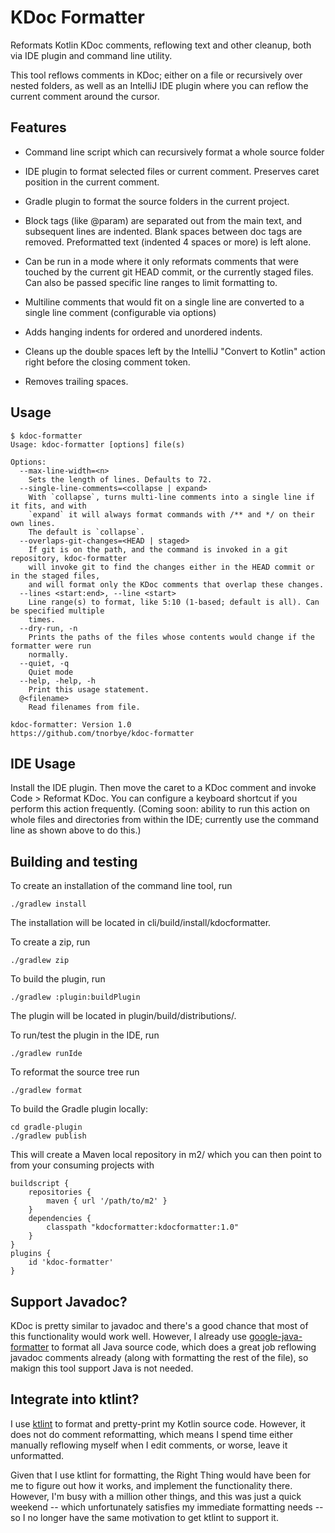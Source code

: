 KDoc Formatter
==============

Reformats Kotlin KDoc comments, reflowing text and other cleanup, both
via IDE plugin and command line utility.

This tool reflows comments in KDoc; either on a file or recursively
over nested folders, as well as an IntelliJ IDE plugin where you can
reflow the current comment around the cursor.

Features
--------

* Command line script which can recursively format a whole source
  folder

* IDE plugin to format selected files or current comment. Preserves
  caret position in the current comment.

* Gradle plugin to format the source folders in the current project.

* Block tags (like @param) are separated out from the main text, and
  subsequent lines are indented. Blank spaces between doc tags
  are removed. Preformatted text (indented 4 spaces or more) is left
  alone.

* Can be run in a mode where it only reformats comments that were
  touched by the current git HEAD commit, or the currently staged
  files. Can also be passed specific line ranges to limit formatting
  to.

* Multiline comments that would fit on a single line are converted to
  a single line comment (configurable via options)

* Adds hanging indents for ordered and unordered indents.

* Cleans up the double spaces left by the IntelliJ "Convert to Kotlin"
  action right before the closing comment token.

* Removes trailing spaces.

Usage
-----
```
$ kdoc-formatter
Usage: kdoc-formatter [options] file(s)

Options:
  --max-line-width=<n>
    Sets the length of lines. Defaults to 72.
  --single-line-comments=<collapse | expand>
    With `collapse`, turns multi-line comments into a single line if it fits, and with
    `expand` it will always format commands with /** and */ on their own lines.
    The default is `collapse`.
  --overlaps-git-changes=<HEAD | staged>
    If git is on the path, and the command is invoked in a git repository, kdoc-formatter
    will invoke git to find the changes either in the HEAD commit or in the staged files,
    and will format only the KDoc comments that overlap these changes.
  --lines <start:end>, --line <start>
    Line range(s) to format, like 5:10 (1-based; default is all). Can be specified multiple
    times.
  --dry-run, -n
    Prints the paths of the files whose contents would change if the formatter were run
    normally.
  --quiet, -q
    Quiet mode
  --help, -help, -h
    Print this usage statement.
  @<filename>
    Read filenames from file.

kdoc-formatter: Version 1.0
https://github.com/tnorbye/kdoc-formatter
```

IDE Usage
---------
Install the IDE plugin. Then move the caret to a KDoc comment and invoke
Code > Reformat KDoc. You can configure a keyboard shortcut if you perform
this action frequently. (Coming soon: ability to run this action on whole
files and directories from within the IDE; currently use the command line
as shown above to do this.)

Building and testing
--------------------
To create an installation of the command line tool, run
```
./gradlew install
```
The installation will be located in cli/build/install/kdocformatter.

To create a zip, run
```
./gradlew zip
```
To build the plugin, run
```
./gradlew :plugin:buildPlugin
```
The plugin will be located in plugin/build/distributions/.

To run/test the plugin in the IDE, run
```
./gradlew runIde
```

To reformat the source tree run
```
./gradlew format
```

To build the Gradle plugin locally:
```
cd gradle-plugin
./gradlew publish
```
This will create a Maven local repository in m2/ which you can then
point to from your consuming projects with
```
buildscript {
    repositories {
        maven { url '/path/to/m2' }
    }
    dependencies {
        classpath "kdocformatter:kdocformatter:1.0"
    }
}
plugins {
    id 'kdoc-formatter'
}
```

Support Javadoc?
----------------
KDoc is pretty similar to javadoc and there's a good chance that most
of this functionality would work well. However, I already use
[google-java-formatter](https://github.com/google/google-java-format)
to format all Java source code, which does a great job reflowing
javadoc comments already (along with formatting the rest of the file),
so makign this tool support Java is not needed.

Integrate into ktlint?
----------------------
I use [ktlint](https://github.com/pinterest/ktlint) to format and
pretty-print my Kotlin source code.  However, it does not do comment
reformatting, which means I spend time either manually reflowing
myself when I edit comments, or worse, leave it unformatted.

Given that I use ktlint for formatting, the Right Thing would have
been for me to figure out how it works, and implement the
functionality there. However, I'm busy with a million other things,
and this was just a quick weekend -- which unfortunately satisfies my
immediate formatting needs -- so I no longer have the same motivation
to get ktlint to support it.

